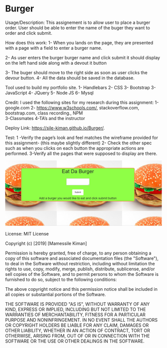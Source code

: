 # Burger
Usage/Description:
This assignement  is to allow user to place a burger order.  User should be able to enter the name of the buger they want to order and click submit.  

How does this work:
1- When  you lands on the page, they are presented with a page with a field to enter a burger name.

2- As user enters the burger burger name and click submit it should display on the left hand side along with a devout it button   

3- The  buger should move to the right side as soon as user clicks the devour button. 
4- All the data should be saved in  the database. 

 
Tool used to build my portfolio site.
1-	Handlebars
2-	CSS 
3-  Bootstrap
3-	JavaScript 
4-  JQuery 
5- Node JS 
6- Mysql

Credit:
I used the following sites for my  research  during this assignment:
1-google.com
2- https://www.w3schools.com/, stackoverflow.com, bootstrap.com, class recording., NPM     
3-Classmates
4-TA’s and the instructor 

Deploy Link:
https://sile-kiman.github.io/Burger/.


Test:
1 -Verify the page’s  look and feel matches the wireframe provided for this assignment- (this maybe slightly different) 
2- Check the other spec such as when you clicks on each button the appropriate actions are performed. 
3-Verify all the pages that were supposed to display are there. 

![Image](https://github.com/Sile-Kiman/Burger/blob/master/public/assets/images/home.PNG)
 

License:
MIT License

Copyright (c) [2019] [Mamessile Kiman]

Permission is hereby granted, free of charge, to any person obtaining a copy
of this software and associated documentation files (the "Software"), to deal
in the Software without restriction, including without limitation the rights
to use, copy, modify, merge, publish, distribute, sublicense, and/or sell
copies of the Software, and to permit persons to whom the Software is
furnished to do so, subject to the following conditions:

The above copyright notice and this permission notice shall be included in all
copies or substantial portions of the Software.

THE SOFTWARE IS PROVIDED "AS IS", WITHOUT WARRANTY OF ANY KIND, EXPRESS OR
IMPLIED, INCLUDING BUT NOT LIMITED TO THE WARRANTIES OF MERCHANTABILITY,
FITNESS FOR A PARTICULAR PURPOSE AND NONINFRINGEMENT. IN NO EVENT SHALL THE
AUTHORS OR COPYRIGHT HOLDERS BE LIABLE FOR ANY CLAIM, DAMAGES OR OTHER
LIABILITY, WHETHER IN AN ACTION OF CONTRACT, TORT OR OTHERWISE, ARISING FROM,
OUT OF OR IN CONNECTION WITH THE SOFTWARE OR THE USE OR OTHER DEALINGS IN THE
SOFTWARE.


